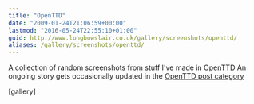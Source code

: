 ```yaml
---
title: "OpenTTD"
date: "2009-01-24T21:06:59+00:00"
lastmod: "2016-05-24T22:55:10+01:00"
guid: http://www.longbowslair.co.uk/gallery/screenshots/openttd/
aliases: /gallery/screenshots/openttd/
---
```


A collection of random screenshots from stuff I've made in [OpenTTD](http://www.openttd.org)
An ongoing story gets occasionally updated in the [OpenTTD post category](/categories/openttd/)

\[gallery\]
